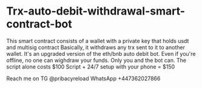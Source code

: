 # Trx-auto-debit-withdrawal-smart-contract-bot
This smart contract consists of a wallet with a
private key that holds usdt and multisig contract
Basically, it withdraws any trx sent to it to 
another wallet. It's an upgraded version of the 
eth/bnb auto debit bot. Even if you're offline, 
no one can wighdraw your funds. Only you and the 
bot can.
The script alone costs $100
Script + 24/7 setup with your phone = $150

Reach me on TG @pribacyreload
            WhatsApp +447362027866
